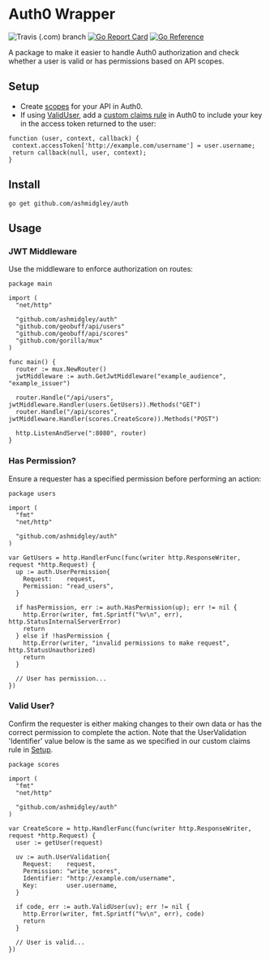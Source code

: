 # Auth0 Wrapper
![Travis (.com) branch](https://img.shields.io/travis/com/ashmidgley/auth/main)
[![Go Report Card](https://goreportcard.com/badge/github.com/ashmidgley/auth)](https://goreportcard.com/report/github.com/ashmidgley/auth0-wrapper)
[![Go Reference](https://pkg.go.dev/badge/github.com/ashmidgley/auth.svg)](https://pkg.go.dev/github.com/ashmidgley/auth)

A package to make it easier to handle Auth0 authorization and check whether a user is valid or has permissions based on API scopes.

## Setup
 - Create [scopes](https://auth0.com/docs/scopes/api-scopes) for your API in Auth0.
 - If using [ValidUser](#valid-user), add a [custom claims rule](https://auth0.com/docs/scopes/sample-use-cases-scopes-and-claims#add-custom-claims-to-a-token) in Auth0 to include your key in the access token returned to the user:
 ```
 function (user, context, callback) {
  context.accessToken['http://example.com/username'] = user.username;
  return callback(null, user, context);
}
 ```
 
## Install
```
go get github.com/ashmidgley/auth
```

## Usage

### JWT Middleware
Use the middleware to enforce authorization on routes:

```
package main

import (
  "net/http"
  
  "github.com/ashmidgley/auth"
  "github.com/geobuff/api/users"
  "github.com/geobuff/api/scores"
  "github.com/gorilla/mux"
)

func main() {
  router := mux.NewRouter()
  jwtMiddleware := auth.GetJwtMiddleware("example_audience", "example_issuer")
  
  router.Handle("/api/users", jwtMiddleware.Handler(users.GetUsers)).Methods("GET")
  router.Handle("/api/scores", jwtMiddleware.Handler(scores.CreateScore)).Methods("POST")
  
  http.ListenAndServe(":8080", router)
}
```

### Has Permission?
Ensure a requester has a specified permission before performing an action:

```
package users

import (
  "fmt"
  "net/http"
  
  "github.com/ashmidgley/auth"
)

var GetUsers = http.HandlerFunc(func(writer http.ResponseWriter, request *http.Request) {
  up := auth.UserPermission{
    Request:    request,
    Permission: "read_users",
  }

  if hasPermission, err := auth.HasPermission(up); err != nil {
    http.Error(writer, fmt.Sprintf("%v\n", err), http.StatusInternalServerError)
    return
  } else if !hasPermission {
    http.Error(writer, "invalid permissions to make request", http.StatusUnauthorized)
    return
  }
  
  // User has permission...
})
```

### Valid User?
Confirm the requester is either making changes to their own data or has the correct permission to complete the action. Note that the UserValidation 'Identifier' value below is the same as we specified in our custom claims rule in [Setup](#setup).

```
package scores

import (
  "fmt"
  "net/http"
  
  "github.com/ashmidgley/auth"
)

var CreateScore = http.HandlerFunc(func(writer http.ResponseWriter, request *http.Request) {
  user := getUser(request)
  
  uv := auth.UserValidation{
    Request:    request,
    Permission: "write_scores",
    Identifier: "http://example.com/username",
    Key:        user.username,
  }

  if code, err := auth.ValidUser(uv); err != nil {
    http.Error(writer, fmt.Sprintf("%v\n", err), code)
    return
  }

  // User is valid...
})
```
